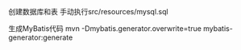 
创建数据库和表
手动执行src/resources/mysql.sql

生成MyBatis代码
mvn -Dmybatis.generator.overwrite=true mybatis-generator:generate

